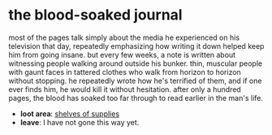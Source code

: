# the blood-soaked journal

most of the pages talk simply about the media he experienced on his television that day, repeatedly emphasizing how writing it down helped keep him from going insane. but every few weeks, a note is written about witnessing people walking around outside his bunker. thin, muscular people with gaunt faces in tattered clothes who walk from horizon to horizon without stopping. he repeatedly wrote how he's terrified of them, and if one ever finds him, he would kill it without hesitation. after only a hundred pages, the blood has soaked too far through to read earlier in the man's life.

- **loot area**: [shelves of supplies](shelves-of-supplies-5i87i4.md)
- **leave**: I have not gone this way yet.
